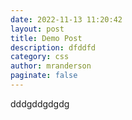 ```yaml
---
date: 2022-11-13 11:20:42
layout: post
title: Demo Post
description: dfddfd
category: css
author: mranderson
paginate: false
---
```

d﻿ddgddgdgdg